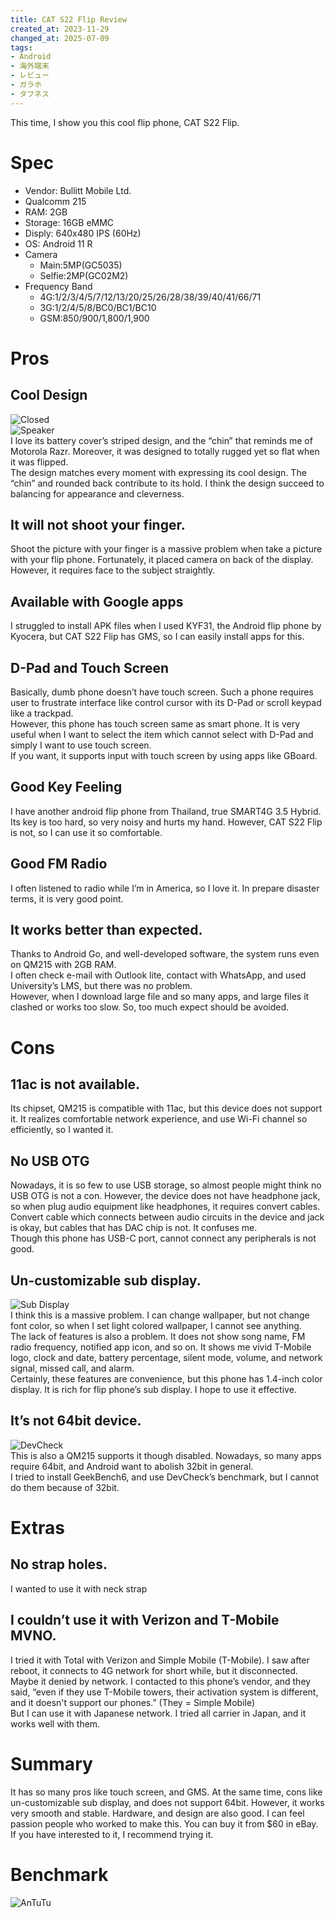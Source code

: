 ```yaml
---
title: CAT S22 Flip Review
created_at: 2023-11-29
changed_at: 2025-07-09
tags:
- Android
- 海外端末
- レビュー
- ガラホ
- タフネス
---
```


This time, I show you this cool flip phone, CAT S22 Flip.<br>

# Spec
- Vendor: Bullitt Mobile Ltd.
- Qualcomm 215
- RAM: 2GB
- Storage: 16GB eMMC
- Disply: 640x480 IPS (60Hz)
- OS: Android 11 R
- Camera
  - Main:5MP(GC5035)
  - Selfie:2MP(GC02M2)
- Frequency Band
  - 4G:1/2/3/4/5/7/12/13/20/25/26/28/38/39/40/41/66/71
  - 3G:1/2/4/5/8/BC0/BC1/BC10
  - GSM:850/900/1,800/1,900 <br>

# Pros
## Cool Design
![Closed](https://imgur.com/enUx99o.jpeg)<br>
![Speaker](https://imgur.com/oxoI0qO.jpeg)<br>
I love its battery cover’s striped design, and the “chin” that reminds me of Motorola Razr. Moreover, it was designed to totally rugged yet so flat when it was flipped. <br>
The design matches every moment with expressing its cool design. The “chin” and rounded back contribute to its hold. I think the design succeed to balancing for appearance and cleverness.
##  It will not shoot your finger.
[](Camera)
Shoot the picture with your finger is a massive problem when take a picture with your flip phone. Fortunately, it placed camera on back of the display. However, it requires face to the subject straightly.
## Available with Google apps
I struggled to install APK files when I used KYF31, the Android flip phone by Kyocera, but CAT S22 Flip has GMS, so I can easily install apps for this.
## D-Pad and Touch Screen
Basically, dumb phone doesn’t have touch screen. Such a phone requires user to frustrate interface like control cursor with its D-Pad or scroll keypad like a trackpad. <br>
However, this phone has touch screen same as smart phone. It is very useful when I want to select the item which cannot select with D-Pad and simply I want to use touch screen.<br>
If you want, it supports input with touch screen by using apps like GBoard.

## Good Key Feeling
I have another android flip phone from Thailand, true SMART4G 3.5 Hybrid. Its key is too hard, so very noisy and hurts my hand. However, CAT S22 Flip is not, so I can use it so comfortable. 
## Good FM Radio
I often listened to radio while I’m in America, so I love it. In prepare disaster terms, it is very good point.
## It works better than expected.
Thanks to Android Go, and well-developed software, the system runs even on QM215 with 2GB RAM.<br>
I often check e-mail with Outlook lite, contact with WhatsApp, and used University’s LMS, but there was no problem.<br>
However, when I download large file and so many apps, and large files it clashed or works too slow. So, too much expect should be avoided. 


# Cons
## 11ac is not available.
Its chipset, QM215 is compatible with 11ac, but this device does not support it. It realizes comfortable network experience, and use Wi-Fi channel so efficiently, so I wanted it.
## No USB OTG
Nowadays, it is so few to use USB storage, so almost people might think no USB OTG is not a con. However, the device does not have headphone jack, so when plug audio equipment like headphones, it requires convert cables. Convert cable which connects between audio circuits in the device and jack is okay, but cables that has DAC chip is not. It confuses me.
<br>
Though this phone has USB-C port, cannot connect any peripherals is not good.

## Un-customizable sub display.
![Sub Display](https://imgur.com/DLKkaWm.jpeg)<br>
I think this is a massive problem. I can change wallpaper, but not change font color, so when I set light colored wallpaper, I cannot see anything.<br>
The lack of features is also a problem. It does not show song name, FM radio frequency, notified app icon, and so on. It shows me vivid T-Mobile logo, clock and date, battery percentage, silent mode, volume, and network signal, missed call, and alarm.<br>
Certainly, these features are convenience, but this phone has 1.4-inch color display. It is rich for flip phone’s sub display. I hope to use it effective. 
## It’s not 64bit device.
![DevCheck](https://imgur.com/qtM8ak5.jpeg)<br>
This is also a QM215 supports it though disabled. Nowadays, so many apps require 64bit, and Android want to abolish 32bit in general.<br>
I tried to install GeekBench6, and use DevCheck’s benchmark, but I cannot do them because of 32bit.

# Extras
## No strap holes.
I wanted to use it with neck strap
## I couldn’t use it with Verizon and T-Mobile MVNO.
I tried it with Total with Verizon and Simple Mobile (T-Mobile). I saw after reboot, it connects to 4G network for short while, but it disconnected. Maybe it denied by network. I contacted to this phone’s vendor, and they said, “even if they use T-Mobile towers, their activation system is different, and it doesn't support our phones.” (They = Simple Mobile)<br>
But I can use it with Japanese network. I tried all carrier in Japan, and it works well with them.

# Summary
It has so many pros like touch screen, and GMS. At the same time, cons like un-customizable sub display, and does not support 64bit. However, it works very smooth and stable. Hardware, and design are also good. I can feel passion people who worked to make this. You can buy it from $60 in eBay.<br>
If you have interested to it, I recommend trying it.
# Benchmark
![AnTuTu](https://imgur.com/a3XyyzP.jpeg)